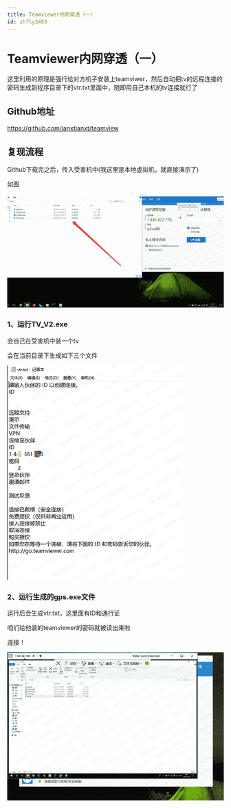 ```yaml
---
title: Teamviewer内网穿透（一）
id: zhfly3455
---
```


# Teamviewer内网穿透（一）

这里利用的原理是强行给对方机子安装上teamviwer，然后自动把tv的远程连接的密码生成到程序目录下的vtr.txt里面中，随即用自己本机的tv连接就行了

## Github地址

https://github.com/ianxtianxt/teamview

## 复现流程

Github下载完之后，传入受害机中(我这里是本地虚拟机，就直接演示了)

如图

![image](../img/4735126c40d793f18665ef620d14d8ae.png)

### 1、运行TV_V2.exe

会自己在受害机中装一个tv

会在当前目录下生成如下三个文件

![image](../img/bfc3f8a0a7ac9158e961300096f5b932.png)

### 2、运行生成的gps.exe文件

运行后会生成vtr.txt，这里面有ID和通行证

咱们给他装的teamviewer的密码就被读出来啦

连接！

![image](../img/e88ed4a6e24d3599ce7e5f586d186a13.png)